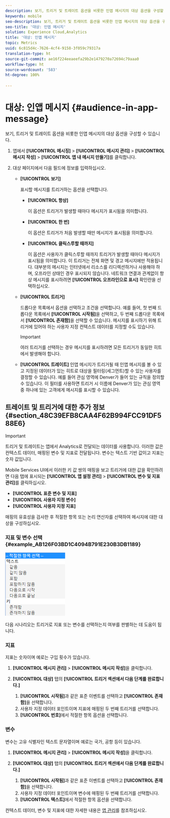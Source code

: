 ```yaml
---
description: 보기, 트리거 및 트레이트 옵션을 비롯한 인앱 메시지의 대상 옵션을 구성할 수 있습니다.
keywords: mobile
seo-description: 보기, 트리거 및 트레이트 옵션을 비롯한 인앱 메시지의 대상 옵션을 구성할 수 있습니다.
seo-title: '대상: 인앱 메시지'
solution: Experience Cloud,Analytics
title: '대상: 인앱 메시지'
topic: Metrics
uuid: 6c815d4c-7626-4cf4-9158-3f059c79317a
translation-type: ht
source-git-commit: ae16f224eeaeefa29b2e1479270a72694c79aaa0
workflow-type: ht
source-wordcount: '583'
ht-degree: 100%

---
```



# 대상: 인앱 메시지 {#audience-in-app-message}

보기, 트리거 및 트레이트 옵션을 비롯한 인앱 메시지의 대상 옵션을 구성할 수 있습니다.

1. 앱에서 **[!UICONTROL 메시징]** > **[!UICONTROL 메시지 관리]** > **[!UICONTROL 메시지 작성]** > **[!UICONTROL 앱 내 메시지 만들기]**&#x200B;를 클릭합니다.
1. 대상 페이지에서 다음 필드에 정보를 입력하십시오.

   * **[!UICONTROL 보기]**

      표시할 메시지를 트리거하는 옵션을 선택합니다.

      * **[!UICONTROL 항상]**

         이 옵션은 트리거가 발생할 때마다 메시지가 표시됨을 의미합니다.

      * **[!UICONTROL 한 번]**

         이 옵션은 트리거가 처음 발생할 때만 메시지가 표시됨을 의미합니다.

      * **[!UICONTROL 클릭스루할 때까지]**

         이 옵션은 사용자가 클릭스루할 때까지 트리거가 발생할 때마다 메시지가 표시됨을 의미합니다. 이 트리거는 전체 화면 및 경고 메시지에만 적용됩니다. 대부분의 메시지는 인터넷에서 리소스를 리디렉션하거나 사용해야 하며, 오프라인 상태인 경우 표시되지 않습니다. 네트워크 연결과 관계없이 항상 메시지를 표시하려면 **[!UICONTROL 오프라인으로 표시]** 확인란을 선택하십시오.
   * **[!UICONTROL 트리거]**

      드롭다운 목록에서 옵션을 선택하고 조건을 선택합니다. 예를 들어, 첫 번째 드롭다운 목록에서 **[!UICONTROL 시작됨]**&#x200B;을 선택하고, 두 번째 드롭다운 목록에서 **[!UICONTROL 존재함]**&#x200B;을 선택할 수 있습니다. 메시지를 표시하기 위해 트리거에 있어야 하는 사용자 지정 컨텍스트 데이터를 지정할 수도 있습니다.

      >[!IMPORTANT]
      >
      >여러 트리거를 선택하는 경우 메시지를 표시하려면 모든 트리거가 동일한 히트에서 발생해야 합니다.

   * **[!UICONTROL 트레이트]**
인앱 메시지가 트리거될 때 인앱 메시지를 볼 수 있고 지정된 데이터가 있는 히트로 대상을 필터링(세그먼트)할 수 있는 사용자를 결정할 수 있습니다. 예를 들어 관심 영역에 Denver가 들어 있는 규칙을 정의할 수 있습니다. 이 필터를 사용하면 트리거 시 이름에 Denver가 있는 관심 영역 중 하나에 있는 고객에게 메시지를 표시할 수 있습니다.



## 트레이트 및 트리거에 대한 추가 정보 {#section_48C39EFB8CAA4F62B994FCC91DF588E6}

>[!IMPORTANT]
>
>트리거 및 트레이트는 앱에서 Analytics로 전달되는 데이터를 사용합니다. 이러한 값은 컨텍스트 데이터, 매핑된 변수 및 지표로 전달됩니다. 변수는 텍스트 기반 값이고 지표는 숫자 값입니다.

Mobile Services UI에서 이러한 키 값 쌍의 매핑을 보고 트리거에 대한 값을 확인하려면 다음 탭에 표시되는 **[!UICONTROL 앱 설정 관리]** > **[!UICONTROL 변수 및 지표 관리]**&#x200B;를 클릭하십시오.

* **[!UICONTROL 표준 변수 및 지표]**
* **[!UICONTROL 사용자 지정 변수]**
* **[!UICONTROL 사용자 지정 지표]**

매핑의 유효성을 검사한 후 적절한 항목 또는 논리 연산자를 선택하여 메시지에 대한 대상을 구성하십시오.

### 지표 및 변수 선택 {#example_AB126F03BD1C4094B791E230B3DB1189}

![트리거 옵션](assets/custom_trigger_matcher_options.png)

다음 시나리오는 트리거로 지표 또는 변수를 선택하는지 여부를 판별하는 데 도움이 됩니다.

### 지표

지표는 숫자이며 예로는 구입 횟수가 있습니다.

1. **[!UICONTROL 메시지 관리]** > **[!UICONTROL 메시지 작성]**&#x200B;을 클릭합니다.
1. **[!UICONTROL 대상]** 탭의 **[!UICONTROL 트리거 섹션에서 다음 단계를 완료합니다.]**

   1. **[!UICONTROL 시작됨]**&#x200B;과 같은 표준 이벤트를 선택하고 **[!UICONTROL 존재함]**&#x200B;을 선택합니다.
   1. 사용자 지정 데이터 포인트이며 지표에 매핑된 두 번째 트리거를 선택합니다.
   1. **[!UICONTROL 번호]**&#x200B;에서 적절한 항목 옵션을 선택합니다.

### 변수

변수는 고유 식별자인 텍스트 문자열이며 예로는 국가, 공항 등이 있습니다.

1. **[!UICONTROL 메시지 관리]** > **[!UICONTROL 메시지 작성]**&#x200B;을 클릭합니다.
1. **[!UICONTROL 대상]** 탭의 **[!UICONTROL 트리거 섹션에서 다음 단계를 완료합니다.]**

   1. **[!UICONTROL 시작됨]**&#x200B;과 같은 표준 이벤트를 선택하고 **[!UICONTROL 존재함]**&#x200B;을 선택합니다.
   1. 사용자 지정 데이터 포인트이며 변수에 매핑된 두 번째 트리거를 선택합니다.
   1. **[!UICONTROL 텍스트]**&#x200B;에서 적절한 항목 옵션을 선택합니다.

컨텍스트 데이터, 변수 및 지표에 대한 자세한 내용은 [앱 관리](/help/using/manage-apps/manage-apps.md)를 참조하십시오.
